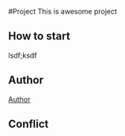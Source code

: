 #Project
This is awesome project
## How to start
lsdf;ksdf
## Author
[Author](author.md)
## Conflict

